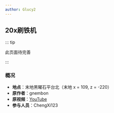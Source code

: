 ```yaml
---
author: Glucy2
---
```

## 20x刷铁机

::: tip

此页面待完善

:::

### 概况

* **地点**：末地黑曜石平台北（末地 x = 109, z = -220）
* **原作者**：gnembon
* **原视频**：[YouTube](https://youtu.be/_O6q53zmCMY)
* **参与人员**：ChengXi123
